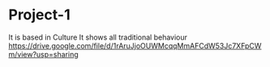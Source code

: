# Project-1
It is based in Culture
It shows all traditional behaviour
https://drive.google.com/file/d/1rAruJjoOUWMcqqMmAFCdW53Jc7XFpCWm/view?usp=sharing
